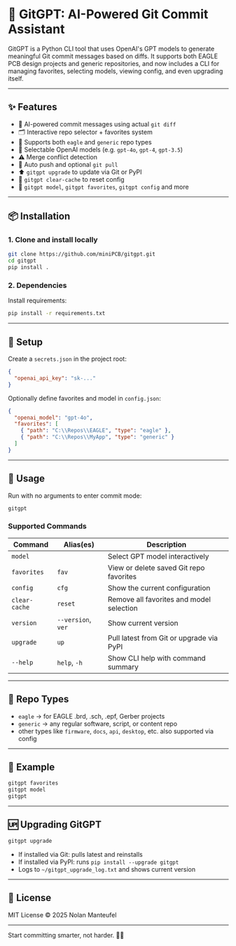 # 🧠 GitGPT: AI-Powered Git Commit Assistant

GitGPT is a Python CLI tool that uses OpenAI's GPT models to generate meaningful Git commit messages based on diffs. It supports both EAGLE PCB design projects and generic repositories, and now includes a CLI for managing favorites, selecting models, viewing config, and even upgrading itself.

---

## ✨ Features

- 🧠 AI-powered commit messages using actual `git diff`
- 🗂️ Interactive repo selector + favorites system
- 📂 Supports both `eagle` and `generic` repo types
- 🔧 Selectable OpenAI models (e.g. `gpt-4o`, `gpt-4`, `gpt-3.5`)
- ⚠️ Merge conflict detection
- 🔄 Auto push and optional `git pull`
- ⬆️ `gitgpt upgrade` to update via Git or PyPI
- 🧹 `gitgpt clear-cache` to reset config
- 🧠 `gitgpt model`, `gitgpt favorites`, `gitgpt config` and more

---

## 📦 Installation

### 1. Clone and install locally

```bash
git clone https://github.com/miniPCB/gitgpt.git
cd gitgpt
pip install .
```

### 2. Dependencies

Install requirements:

```bash
pip install -r requirements.txt
```

---

## 🔐 Setup

Create a `secrets.json` in the project root:

```json
{
  "openai_api_key": "sk-..."
}
```

Optionally define favorites and model in `config.json`:

```json
{
  "openai_model": "gpt-4o",
  "favorites": [
    { "path": "C:\\Repos\\EAGLE", "type": "eagle" },
    { "path": "C:\\Repos\\MyApp", "type": "generic" }
  ]
}
```

---

## 🚀 Usage

Run with no arguments to enter commit mode:

```bash
gitgpt
```

### Supported Commands

| Command            | Alias(es)   | Description                                        |
|--------------------|-------------|----------------------------------------------------|
| `model`            |             | Select GPT model interactively                    |
| `favorites`        | `fav`       | View or delete saved Git repo favorites           |
| `config`           | `cfg`       | Show the current configuration                    |
| `clear-cache`      | `reset`     | Remove all favorites and model selection          |
| `version`          | `--version`, `ver` | Show current version                       |
| `upgrade`          | `up`        | Pull latest from Git or upgrade via PyPI          |
| `--help`           | `help`, `-h`| Show CLI help with command summary                |

---

## 📂 Repo Types

- `eagle` → for EAGLE .brd, .sch, .epf, Gerber projects
- `generic` → any regular software, script, or content repo
- other types like `firmware`, `docs`, `api`, `desktop`, etc. also supported via config

---

## 🧪 Example

```bash
gitgpt favorites
gitgpt model
gitgpt
```

---

## 🆙 Upgrading GitGPT

```bash
gitgpt upgrade
```

- If installed via Git: pulls latest and reinstalls
- If installed via PyPI: runs `pip install --upgrade gitgpt`
- Logs to `~/gitgpt_upgrade_log.txt` and shows current version

---

## 📄 License

MIT License © 2025 Nolan Manteufel

---

Start committing smarter, not harder. 🧠✨

